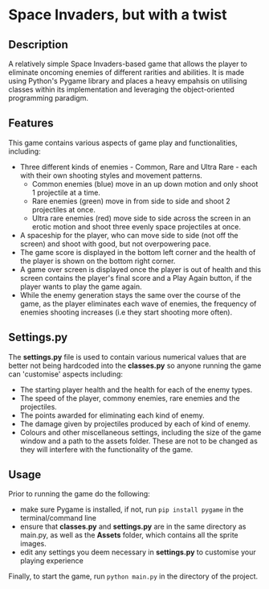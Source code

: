 # Space Invaders, but with a twist

## Description
A relatively simple Space Invaders-based game that allows the player to eliminate oncoming enemies
of different rarities and abilities. It is made using Python's Pygame library and places a heavy 
empahsis on utilising classes within its implementation and leveraging the object-oriented programming paradigm.

## Features
This game contains various aspects of game play and functionalities, including:
- Three different kinds of enemies - Common, Rare and Ultra Rare - each with their own shooting styles
and movement patterns. 
    - Common enemies (blue) move in an up down motion and only shoot 1 projectile at a time. 
    - Rare enemies (green) move in from side to side and shoot 2 projectiles at once. 
    - Ultra rare enemies (red) move side to side across the screen in an erotic motion and shoot three
    evenly space projectiles at once.
- A spaceship for the player, who can move side to side (not off the screen) and shoot with good, but not overpowering pace.
- The game score is displayed in the bottom left corner and the health of the player is shown on the bottom right corner.
- A game over screen is displayed once the player is out of health and this screen contains the player's final score and a Play Again button, if the player wants to play the game again.
- While the enemy generation stays the same over the course of the game, as the player eliminates each wave of enemies, the frequency of enemies shooting increases (i.e they start shooting more often).

## Settings.py
The **settings.py** file is used to contain various numerical values that are better not being hardcoded into the **classes.py** so anyone running the game can 'customise' aspects including:
- The starting player health and the health for each of the enemy types.
- The speed of the player, commony enemies, rare enemies and the projectiles.
- The points awarded for eliminating each kind of enemy.
- The damage given by projectiles produced by each of kind of enemy.
- Colours and other miscellaneous settings, including the size of the game window and a path to the assets folder. These are not to be changed as they will interfere with the functionality of the game.

## Usage
Prior to running the game do the following:
- make sure Pygame is installed, if not, run ```pip install pygame``` in the terminal/command line
- ensure that **classes.py** and **settings.py** are in the same directory as main.py, as well as the **Assets** folder, which contains all the sprite images.
- edit any settings you deem necessary in **settings.py** to customise your playing experience 

Finally, to start the game, run ```python main.py``` in the directory of the project.
